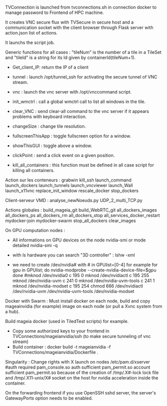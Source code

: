 TVConnection is launched from tvconnections.sh in connection docker to manage password to Frontend of HPC machine.

It creates VNC secure flux with TVSecure in secure host
and a communication socket with the client browser through Flask server with action.json list of actions.

It launchs the script job.

Generic functions for all cases :
"tileNum" is the number of a tile in a TileSet and "tileId" is a string for its Id given by containerId(tileNum+1).

* Get_client_IP: return the IP of a client 
* tunnel : launch /opt/tunnel_ssh for activating the secure tunnel of VNC stream.
* vnc : launch the vnc server with /opt/vnccommand script.
* init_wmctrl : call a global wmctrl call to list all windows in the tile.
* clear_VNC : send clear-all command to the vnc server if it appears problems with keyboard interaction.
* changeSize : change tile resolution.
* fullscreenThisApp : toggle fullscreen option for a window.
* showThisGUI : toggle above a window.
* clickPoint : send a click event on a given position.

* kill_all_containers : this function must be defined in all case script for killing all containers.

Action sur les conteneurs :
grabwin
kill_ssh
launch_command
launch_dockers
launch_tunnels
launch_vncviewer
launch_Wall
launch_x11vnc
replace_init_window
rescale_docker
stop_dockers

Client-serveur VMD :
analyse_newNoeuds.py
UDP_2_multi_TCP.py

Actions globales : 
build_mageia_git
build_WebRTC_git
all_dockers_images
all_dockers_ps
all_dockers_rm
all_dockers_stop
all_services_docker_restart
mydocker-join
mydocker-swarm
stop_all_dockers
clear_images

On GPU computation nodes :
* All informations on GPU devices on the node
nvidia-smi
or mode detailed
nvidia-smi -q
* with ls hardware you can search "3D controller" :
lshw -xml

* we need to create /dev/nvidia# with # in GPUlist=[0-4] for example
for gpu in GPUlist; do
    nvidia-modprobe --create-nvidia-device-file=$gpu
done
#mknod /dev/nvidia0 c 195 0
mknod /dev/nvidiactl c 195 255
mknod /dev/nvidia-uvm c 241 0
mknod /dev/nvidia-uvm-tools c 241 1
mknod /dev/nvidia-modset c 195 254
chmod 666 /dev/nvidiactl /dev/nvidia-uvm /dev/nvidia-uvm-tools /dev/nvidia-modset

Docker with Swarm :
Must install docker on each node, build and copy mageainvidia (for example) image on
each node (or pull a Xvnc system from a hub).

Build mageia docker (used in TiledTest scripts) for example.
* Copy some authorized keys to your frontend in TVConnections/mageianvidia/ssh (to make secure tunneling of vnc stream) 
* Build container :
  docker build -t mageianvidia -f TVConnections/mageianvidia/Dockerfile .
  
Singularity :
Change rights with X launch on nodes
/etc/pam.d/xserver
 #auth       required  pam_console.so
 auth       sufficient pam_permit.so
 account    sufficient pam_permit.so
because of the creation of /tmp/.X#-lock lock file and /tmp/.X11-unix/X# socket on
the host for nvidia acceleration inside the container.

On the forwarding frontend
 if you use OpenSSH sshd server, the server's GatewayPorts option needs to be enabled.
